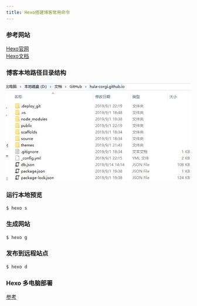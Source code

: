 ```yaml
---
title: Hexo搭建博客常用命令
---
```

### 参考网站
[Hexo官网](https://hexo.io/)   
[Hexo文档](https://hexo.io/docs/)    

### 博客本地路径目录结构
![Hexo本地路径目录结构](image/Hexo本地路径目录结构.JPG)

### 运行本地预览
``` 
$ hexo s
```
### 生成网站
``` bash
$ hexo g
```
### 发布到远程站点
``` bash
$ hexo d
```
### Hexo 多电脑部署
[参考](https://www.jianshu.com/p/0b1fccce74e0)
